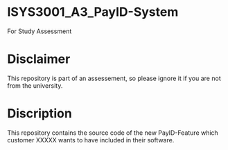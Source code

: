 # ISYS3001_A3_PayID-System
For Study Assessment

# Disclaimer
This repository is part of an assessement, so please ignore it if you are not from the university.

# Discription
This repository contains the source code of the new PayID-Feature which customer XXXXX wants to have included in their software.


